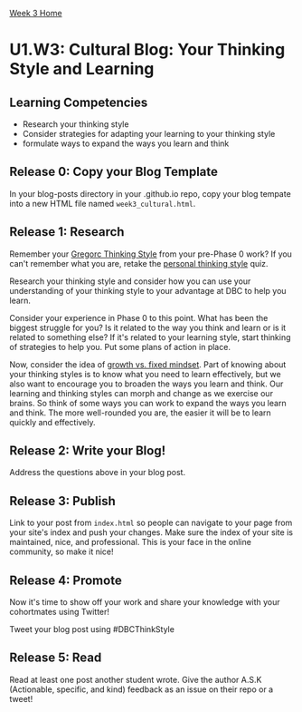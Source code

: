 [Week 3 Home](./)

# U1.W3: Cultural Blog: Your Thinking Style and Learning

## Learning Competencies
- Research your thinking style
- Consider strategies for adapting your learning to your thinking style
- formulate ways to expand the ways you learn and think

## Release 0: Copy your Blog Template
In your blog-posts directory in your <USERNAME>.github.io repo, copy your blog tempate into a new HTML file named `week3_cultural.html`.

## Release 1: Research

Remember your [Gregorc Thinking Style](http://web.cortland.edu/andersmd/learning/gregorc.htm) from your pre-Phase 0 work? If you can't remember what you are, retake the [personal thinking style](http://www.thelearningweb.net/personalthink.html) quiz.

Research your thinking style and consider how you can use your understanding of your thinking style to your advantage at DBC to help you learn.

Consider your experience in Phase 0 to this point. What has been the biggest struggle for you? Is it related to the way you think and learn or is it related to something else? If it's related to your learning style, start thinking of strategies to help you. Put some plans of action in place.

Now, consider the idea of [growth vs. fixed mindset](http://www.brainpickings.org/index.php/2014/01/29/carol-dweck-mindset/). Part of knowing about your thinking styles is to know what you need to learn effectively, but we also want to encourage you to broaden the ways you learn and think. Our learning and thinking styles can morph and change as we exercise our brains. So think of some ways you can work to expand the ways you learn and think. The more well-rounded you are, the easier it will be to learn quickly and effectively.


## Release 2: Write your Blog!
Address the questions above in your blog post.

## Release 3: Publish
Link to your post from `index.html` so people can navigate to your page from your site's index and push your changes. Make sure the index of your site is maintained, nice, and professional. This is your face in the online community, so make it nice!

## Release 4: Promote

Now it's time to show off your work and share your knowledge with your cohortmates using Twitter!

Tweet your blog post using #DBCThinkStyle

## Release 5: Read

Read at least one post another student wrote. Give the author A.S.K (Actionable, specific, and kind) feedback as an issue on their repo or a tweet!